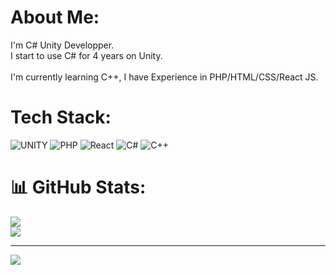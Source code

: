 # About Me:
I'm C# Unity Developper.<br>I start to use C# for 4 years on Unity.<br><br>I'm currently learning C++, I have Experience in PHP/HTML/CSS/React JS.<br>


# Tech Stack:
![UNITY](https://img.shields.io/badge/Unity-%2320232a.svg?style=for-the-badge&logo=unity&logoColor=white) ![PHP](https://img.shields.io/badge/php-%23777BB4.svg?style=for-the-badge&logo=php&logoColor=white) ![React](https://img.shields.io/badge/react-%2320232a.svg?style=for-the-badge&logo=react&logoColor=%2361DAFB) ![C#](https://img.shields.io/badge/c%23-%23239120.svg?style=for-the-badge&logo=c-sharp&logoColor=white) ![C++](https://img.shields.io/badge/c++-%2300599C.svg?style=for-the-badge&logo=c%2B%2B&logoColor=white)
# 📊 GitHub Stats:
![](https://github-readme-stats.vercel.app/api?username=yatsouki&theme=merko&hide_border=true&include_all_commits=true&count_private=true)<br/>
![](https://github-readme-streak-stats.herokuapp.com/?user=yatsouki&theme=merko&hide_border=true)<br/>

---
[![](https://visitcount.itsvg.in/api?id=yatsouki&icon=2&color=3)](https://visitcount.itsvg.in)

<!-- Proudly created with GPRM ( https://gprm.itsvg.in ) -->
